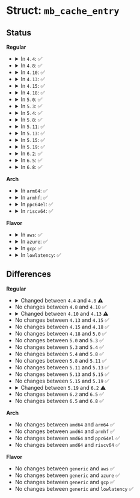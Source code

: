 # Struct: <code>mb_cache_entry</code>

## Status
<b>Regular</b>
<ul>
<li>
<details>
<summary>In <code>4.4</code>: ✅</summary>

```c
struct mb_cache_entry {
    struct list_head e_lru_list;
    struct mb_cache *e_cache;
    short unsigned int e_used;
    short unsigned int e_queued;
    atomic_t e_refcnt;
    struct block_device *e_bdev;
    sector_t e_block;
    struct hlist_bl_node e_block_list;
    struct (anon) e_index;
    struct hlist_bl_head *e_block_hash_p;
    struct hlist_bl_head *e_index_hash_p;
};
```
</details>
</li>
<li>
<details>
<summary>In <code>4.8</code>: ✅</summary>

```c
struct mb_cache_entry {
    struct list_head e_list;
    struct hlist_bl_node e_hash_list;
    atomic_t e_refcnt;
    u32 e_key;
    u32 e_referenced;
    u32 e_reusable;
    sector_t e_block;
};
```
</details>
</li>
<li>
<details>
<summary>In <code>4.10</code>: ✅</summary>

```c
struct mb_cache_entry {
    struct list_head e_list;
    struct hlist_bl_node e_hash_list;
    atomic_t e_refcnt;
    u32 e_key;
    u32 e_referenced;
    u32 e_reusable;
    sector_t e_block;
};
```
</details>
</li>
<li>
<details>
<summary>In <code>4.13</code>: ✅</summary>

```c
struct mb_cache_entry {
    struct list_head e_list;
    struct hlist_bl_node e_hash_list;
    atomic_t e_refcnt;
    u32 e_key;
    u32 e_referenced;
    u32 e_reusable;
    u64 e_value;
};
```
</details>
</li>
<li>
<details>
<summary>In <code>4.15</code>: ✅</summary>

```c
struct mb_cache_entry {
    struct list_head e_list;
    struct hlist_bl_node e_hash_list;
    atomic_t e_refcnt;
    u32 e_key;
    u32 e_referenced;
    u32 e_reusable;
    u64 e_value;
};
```
</details>
</li>
<li>
<details>
<summary>In <code>4.18</code>: ✅</summary>

```c
struct mb_cache_entry {
    struct list_head e_list;
    struct hlist_bl_node e_hash_list;
    atomic_t e_refcnt;
    u32 e_key;
    u32 e_referenced;
    u32 e_reusable;
    u64 e_value;
};
```
</details>
</li>
<li>
<details>
<summary>In <code>5.0</code>: ✅</summary>

```c
struct mb_cache_entry {
    struct list_head e_list;
    struct hlist_bl_node e_hash_list;
    atomic_t e_refcnt;
    u32 e_key;
    u32 e_referenced;
    u32 e_reusable;
    u64 e_value;
};
```
</details>
</li>
<li>
<details>
<summary>In <code>5.3</code>: ✅</summary>

```c
struct mb_cache_entry {
    struct list_head e_list;
    struct hlist_bl_node e_hash_list;
    atomic_t e_refcnt;
    u32 e_key;
    u32 e_referenced;
    u32 e_reusable;
    u64 e_value;
};
```
</details>
</li>
<li>
<details>
<summary>In <code>5.4</code>: ✅</summary>

```c
struct mb_cache_entry {
    struct list_head e_list;
    struct hlist_bl_node e_hash_list;
    atomic_t e_refcnt;
    u32 e_key;
    u32 e_referenced;
    u32 e_reusable;
    u64 e_value;
};
```
</details>
</li>
<li>
<details>
<summary>In <code>5.8</code>: ✅</summary>

```c
struct mb_cache_entry {
    struct list_head e_list;
    struct hlist_bl_node e_hash_list;
    atomic_t e_refcnt;
    u32 e_key;
    u32 e_referenced;
    u32 e_reusable;
    u64 e_value;
};
```
</details>
</li>
<li>
<details>
<summary>In <code>5.11</code>: ✅</summary>

```c
struct mb_cache_entry {
    struct list_head e_list;
    struct hlist_bl_node e_hash_list;
    atomic_t e_refcnt;
    u32 e_key;
    u32 e_referenced;
    u32 e_reusable;
    u64 e_value;
};
```
</details>
</li>
<li>
<details>
<summary>In <code>5.13</code>: ✅</summary>

```c
struct mb_cache_entry {
    struct list_head e_list;
    struct hlist_bl_node e_hash_list;
    atomic_t e_refcnt;
    u32 e_key;
    u32 e_referenced;
    u32 e_reusable;
    u64 e_value;
};
```
</details>
</li>
<li>
<details>
<summary>In <code>5.15</code>: ✅</summary>

```c
struct mb_cache_entry {
    struct list_head e_list;
    struct hlist_bl_node e_hash_list;
    atomic_t e_refcnt;
    u32 e_key;
    u32 e_referenced;
    u32 e_reusable;
    u64 e_value;
};
```
</details>
</li>
<li>
<details>
<summary>In <code>5.19</code>: ✅</summary>

```c
struct mb_cache_entry {
    struct list_head e_list;
    struct hlist_bl_node e_hash_list;
    atomic_t e_refcnt;
    u32 e_key;
    u32 e_referenced;
    u32 e_reusable;
    u64 e_value;
};
```
</details>
</li>
<li>
<details>
<summary>In <code>6.2</code>: ✅</summary>

```c
struct mb_cache_entry {
    struct list_head e_list;
    struct hlist_bl_node e_hash_list;
    atomic_t e_refcnt;
    u32 e_key;
    long unsigned int e_flags;
    u64 e_value;
};
```
</details>
</li>
<li>
<details>
<summary>In <code>6.5</code>: ✅</summary>

```c
struct mb_cache_entry {
    struct list_head e_list;
    struct hlist_bl_node e_hash_list;
    atomic_t e_refcnt;
    u32 e_key;
    long unsigned int e_flags;
    u64 e_value;
};
```
</details>
</li>
<li>
<details>
<summary>In <code>6.8</code>: ✅</summary>

```c
struct mb_cache_entry {
    struct list_head e_list;
    struct hlist_bl_node e_hash_list;
    atomic_t e_refcnt;
    u32 e_key;
    long unsigned int e_flags;
    u64 e_value;
};
```
</details>
</li>
</ul>
<b>Arch</b>
<ul>
<li>
<details>
<summary>In <code>arm64</code>: ✅</summary>

```c
struct mb_cache_entry {
    struct list_head e_list;
    struct hlist_bl_node e_hash_list;
    atomic_t e_refcnt;
    u32 e_key;
    u32 e_referenced;
    u32 e_reusable;
    u64 e_value;
};
```
</details>
</li>
<li>
<details>
<summary>In <code>armhf</code>: ✅</summary>

```c
struct mb_cache_entry {
    struct list_head e_list;
    struct hlist_bl_node e_hash_list;
    atomic_t e_refcnt;
    u32 e_key;
    u32 e_referenced;
    u32 e_reusable;
    u64 e_value;
};
```
</details>
</li>
<li>
<details>
<summary>In <code>ppc64el</code>: ✅</summary>

```c
struct mb_cache_entry {
    struct list_head e_list;
    struct hlist_bl_node e_hash_list;
    atomic_t e_refcnt;
    u32 e_key;
    u32 e_referenced;
    u32 e_reusable;
    u64 e_value;
};
```
</details>
</li>
<li>
<details>
<summary>In <code>riscv64</code>: ✅</summary>

```c
struct mb_cache_entry {
    struct list_head e_list;
    struct hlist_bl_node e_hash_list;
    atomic_t e_refcnt;
    u32 e_key;
    u32 e_referenced;
    u32 e_reusable;
    u64 e_value;
};
```
</details>
</li>
</ul>
<b>Flavor</b>
<ul>
<li>
<details>
<summary>In <code>aws</code>: ✅</summary>

```c
struct mb_cache_entry {
    struct list_head e_list;
    struct hlist_bl_node e_hash_list;
    atomic_t e_refcnt;
    u32 e_key;
    u32 e_referenced;
    u32 e_reusable;
    u64 e_value;
};
```
</details>
</li>
<li>
<details>
<summary>In <code>azure</code>: ✅</summary>

```c
struct mb_cache_entry {
    struct list_head e_list;
    struct hlist_bl_node e_hash_list;
    atomic_t e_refcnt;
    u32 e_key;
    u32 e_referenced;
    u32 e_reusable;
    u64 e_value;
};
```
</details>
</li>
<li>
<details>
<summary>In <code>gcp</code>: ✅</summary>

```c
struct mb_cache_entry {
    struct list_head e_list;
    struct hlist_bl_node e_hash_list;
    atomic_t e_refcnt;
    u32 e_key;
    u32 e_referenced;
    u32 e_reusable;
    u64 e_value;
};
```
</details>
</li>
<li>
<details>
<summary>In <code>lowlatency</code>: ✅</summary>

```c
struct mb_cache_entry {
    struct list_head e_list;
    struct hlist_bl_node e_hash_list;
    atomic_t e_refcnt;
    u32 e_key;
    u32 e_referenced;
    u32 e_reusable;
    u64 e_value;
};
```
</details>
</li>
</ul>

## Differences
<b>Regular</b>
<ul>
<li>
<details>
<summary>Changed between <code>4.4</code> and <code>4.8</code> ⚠️</summary>
<ul>
<li>
<b>Field added. </b>
<code>struct list_head e_list</code>
</li>
<li>
<b>Field added. </b>
<code>struct hlist_bl_node e_hash_list</code>
</li>
<li>
<b>Field added. </b>
<code>u32 e_key</code>
</li>
<li>
<b>Field added. </b>
<code>u32 e_referenced</code>
</li>
<li>
<b>Field added. </b>
<code>u32 e_reusable</code>
</li>
<li>
<b>Field removed. </b>
<code>struct list_head e_lru_list</code>
</li>
<li>
<b>Field removed. </b>
<code>struct mb_cache *e_cache</code>
</li>
<li>
<b>Field removed. </b>
<code>short unsigned int e_used</code>
</li>
<li>
<b>Field removed. </b>
<code>short unsigned int e_queued</code>
</li>
<li>
<b>Field removed. </b>
<code>struct block_device *e_bdev</code>
</li>
<li>
<b>Field removed. </b>
<code>struct hlist_bl_node e_block_list</code>
</li>
<li>
<b>Field removed. </b>
<code>struct (anon) e_index</code>
</li>
<li>
<b>Field removed. </b>
<code>struct hlist_bl_head *e_block_hash_p</code>
</li>
<li>
<b>Field removed. </b>
<code>struct hlist_bl_head *e_index_hash_p</code>
</li>
</ul>
</details>
</li>
<li>
No changes between <code>4.8</code> and <code>4.10</code> ✅
</li>
<li>
<details>
<summary>Changed between <code>4.10</code> and <code>4.13</code> ⚠️</summary>
<ul>
<li>
<b>Field added. </b>
<code>u64 e_value</code>
</li>
<li>
<b>Field removed. </b>
<code>sector_t e_block</code>
</li>
</ul>
</details>
</li>
<li>
No changes between <code>4.13</code> and <code>4.15</code> ✅
</li>
<li>
No changes between <code>4.15</code> and <code>4.18</code> ✅
</li>
<li>
No changes between <code>4.18</code> and <code>5.0</code> ✅
</li>
<li>
No changes between <code>5.0</code> and <code>5.3</code> ✅
</li>
<li>
No changes between <code>5.3</code> and <code>5.4</code> ✅
</li>
<li>
No changes between <code>5.4</code> and <code>5.8</code> ✅
</li>
<li>
No changes between <code>5.8</code> and <code>5.11</code> ✅
</li>
<li>
No changes between <code>5.11</code> and <code>5.13</code> ✅
</li>
<li>
No changes between <code>5.13</code> and <code>5.15</code> ✅
</li>
<li>
No changes between <code>5.15</code> and <code>5.19</code> ✅
</li>
<li>
<details>
<summary>Changed between <code>5.19</code> and <code>6.2</code> ⚠️</summary>
<ul>
<li>
<b>Field added. </b>
<code>long unsigned int e_flags</code>
</li>
<li>
<b>Field removed. </b>
<code>u32 e_referenced</code>
</li>
<li>
<b>Field removed. </b>
<code>u32 e_reusable</code>
</li>
</ul>
</details>
</li>
<li>
No changes between <code>6.2</code> and <code>6.5</code> ✅
</li>
<li>
No changes between <code>6.5</code> and <code>6.8</code> ✅
</li>
</ul>
<b>Arch</b>
<ul>
<li>
No changes between <code>amd64</code> and <code>arm64</code> ✅
</li>
<li>
No changes between <code>amd64</code> and <code>armhf</code> ✅
</li>
<li>
No changes between <code>amd64</code> and <code>ppc64el</code> ✅
</li>
<li>
No changes between <code>amd64</code> and <code>riscv64</code> ✅
</li>
</ul>
<b>Flavor</b>
<ul>
<li>
No changes between <code>generic</code> and <code>aws</code> ✅
</li>
<li>
No changes between <code>generic</code> and <code>azure</code> ✅
</li>
<li>
No changes between <code>generic</code> and <code>gcp</code> ✅
</li>
<li>
No changes between <code>generic</code> and <code>lowlatency</code> ✅
</li>
</ul>
